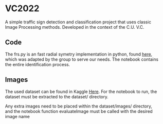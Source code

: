 # VC2022

A simple traffic sign detection and classification project that uses classic
Image Processing methods. Developed in the context of the C.U. V.C.

## Code

The frs.py is an fast radial symetry implementation in python, found
[here](https://github.com/ChristianGutowski/frst_python), which was adapted by
the group to serve our needs. The notebook contains the entire identification
process.

## Images

The used dataset can be found in Kaggle
[Here](https://www.kaggle.com/datasets/andrewmvd/road-sign-detection). For the
notebook to run, the dataset must be extracted to the dataset/ directory.

Any extra images need to be placed within the dataset/images/ directory, and the
notebook function evaluateImage must be called with the desired image name
